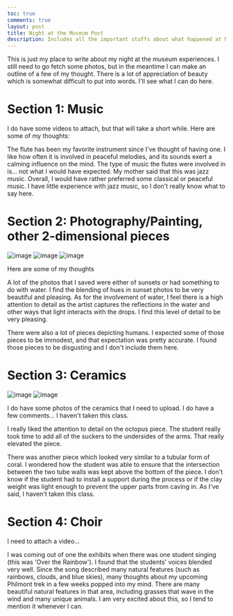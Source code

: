 ```yaml
---
toc: true
comments: true
layout: post
title: Night at the Museum Post
description: Includes all the important stuffs about what happened at Night at the Museum
---
```



This is just my place to write about my night at the museum experiences. I still need to go fetch some photos, but in the meantime I can make an outline of a few of my thought.
There is a lot of appreciation of beauty which is somewhat difficult to put into words. I'll see what I can do here.

# Section 1: Music


I do have some videos to attach, but that will take a short while. Here are some of my thoughts:

The flute has been my favorite instrument since I've thought of having one. I like how often it is involved in peaceful melodies, and its sounds exert a calming influence on the mind.
The type of music the flutes were involved in is... not what I would have expected. My mother said that this was jazz music. Overall, I would have rather preferred some classical or peaceful music. I have little experience with jazz music, so I don't really know what to say here.


# Section 2: Photography/Painting, other 2-dimensional pieces

![image](https://drive.google.com/uc?export=view&id=17XTr15KxE88zKJyTgryQHx-rQmCFdYLe)
![image](https://drive.google.com/uc?export=view&id=1uZaJ7KMdPkd6Tb5-fw3q3zS3jXtXs7WA)
![image](https://drive.google.com/uc?export=view&id=1waPbSaTX3nuZ-3Quv6s2wb_j_KVtKqtu)



Here are some of my thoughts

A lot of the photos that I saved were either of sunsets or had something to do with water. I find the blending of hues in sunset photos to be very beautiful and pleasing. As for the involvement of water, I feel there is a high attention to detail as the artist captures the reflections in the water and other ways that light interacts with the drops. I find this level of detail to be very pleasing.

There were also a lot of pieces depicting humans. I expected some of those pieces to be immodest, and that expectation was pretty accurate. I found those pieces to be disgusting and I don't include them here.


# Section 3: Ceramics

![image](https://drive.google.com/file/d/1E_jiSBkse3VBrJi-Fhz8RuquzbQo5nvB/view?usp=sharing)
![image](https://drive.google.com/file/d/1faMUhYnkGWsXC_qTMZK7hWiyrCPbV2TD/view?usp=sharing)

I do have some photos of the ceramics that I need to upload. I do have a few comments... I haven't taken this class.


I really liked the attention to detail on the octopus piece. The student really took time to add all of the suckers to the undersides of the arms. That really elevated the piece.

There was another piece which looked very similar to a tubular form of coral. I wondered how the student was able to ensure that the intersection between the two tube walls was kept above the bottom of the piece. I don't know if the student had to install a support during the process or if the clay weight was light enough to prevent the upper parts from caving in. As I've said, I haven't taken this class.

# Section 4: Choir

I need to attach a video...

I was coming out of one the exhibits when there was one student singing (this was 'Over the Rainbow'). I found that the students' voices blended very well. Since the song described many natural features (such as rainbows, clouds, and blue skies), many thoughts about my upcoming Philmont trek in a few weeks popped into my mind. There are many beautiful natural features in that area, including grasses that wave in the wind and many unique animals. I am very excited about this, so I tend to mention it whenever I can.
